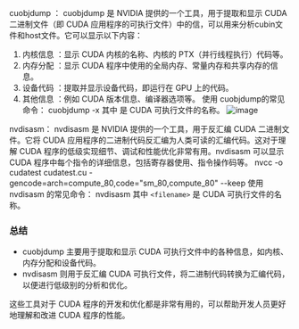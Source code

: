 cuobjdump ：
cuobjdump 是 NVIDIA 提供的一个工具，用于提取和显示 CUDA 二进制文件（即 CUDA 应用程序的可执行文件）中的信，可以用来分析cubin文件和host文件。它可以显示以下内容：
1.  内核信息 ：显示 CUDA 内核的名称、内核的 PTX（并行线程执行）代码等。
2.  内存分配 ：显示 CUDA 程序中使用的全局内存、常量内存和共享内存的信息。
3.  设备代码 ：提取并显示设备代码，即运行在 GPU 上的代码。
4.  其他信息 ：例如 CUDA 版本信息、编译器选项等。
使用 cuobjdump的常见命令：
cuobjdump -x <filename>
其中 <filename>是 CUDA 可执行文件的名称。
![image](https://github.com/user-attachments/assets/646f2e1e-8b23-4682-8844-b4f8003f5e67)

nvdisasm：
nvdisasm 是 NVIDIA 提供的一个工具，用于反汇编 CUDA 二进制文件。它将 CUDA 应用程序的二进制代码反汇编为人类可读的汇编代码。这对于理解 CUDA 程序的低级实现细节、调试和性能优化非常有用。nvdisasm 可以显示 CUDA 程序中每个指令的详细信息，包括寄存器使用、指令操作码等。
    nvcc -o cudatest cudatest.cu -gencode=arch=compute_80,code=\"sm_80,compute_80\" --keep
使用 nvdisasm 的常见命令：
nvdisasm <filename>
其中 `<filename>` 是 CUDA 可执行文件的名称。

### 总结

- cuobjdump 主要用于提取和显示 CUDA 可执行文件中的各种信息，如内核、内存分配和设备代码。
- nvdisasm 则用于反汇编 CUDA 可执行文件，将二进制代码转换为汇编代码，以便进行低级别的分析和优化。

这些工具对于 CUDA 程序的开发和优化都是非常有用的，可以帮助开发人员更好地理解和改进 CUDA 程序的性能。
